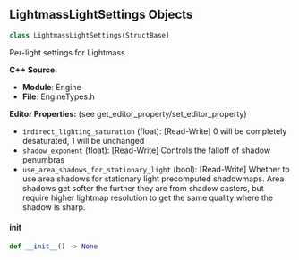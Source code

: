 ## LightmassLightSettings Objects

```python
class LightmassLightSettings(StructBase)
```

Per-light settings for Lightmass

**C++ Source:**

- **Module**: Engine
- **File**: EngineTypes.h

**Editor Properties:** (see get_editor_property/set_editor_property)

- ``indirect_lighting_saturation`` (float):  [Read-Write] 0 will be completely desaturated, 1 will be unchanged
- ``shadow_exponent`` (float):  [Read-Write] Controls the falloff of shadow penumbras
- ``use_area_shadows_for_stationary_light`` (bool):  [Read-Write] Whether to use area shadows for stationary light precomputed shadowmaps.
  Area shadows get softer the further they are from shadow casters, but require higher lightmap resolution to get the same quality where the shadow is sharp.

<a id="unreal.LightmassLightSettings.__init__"></a>

#### __init__

```python
def __init__() -> None
```

<a id="unreal.LightmassDirectionalLightSettings"></a>